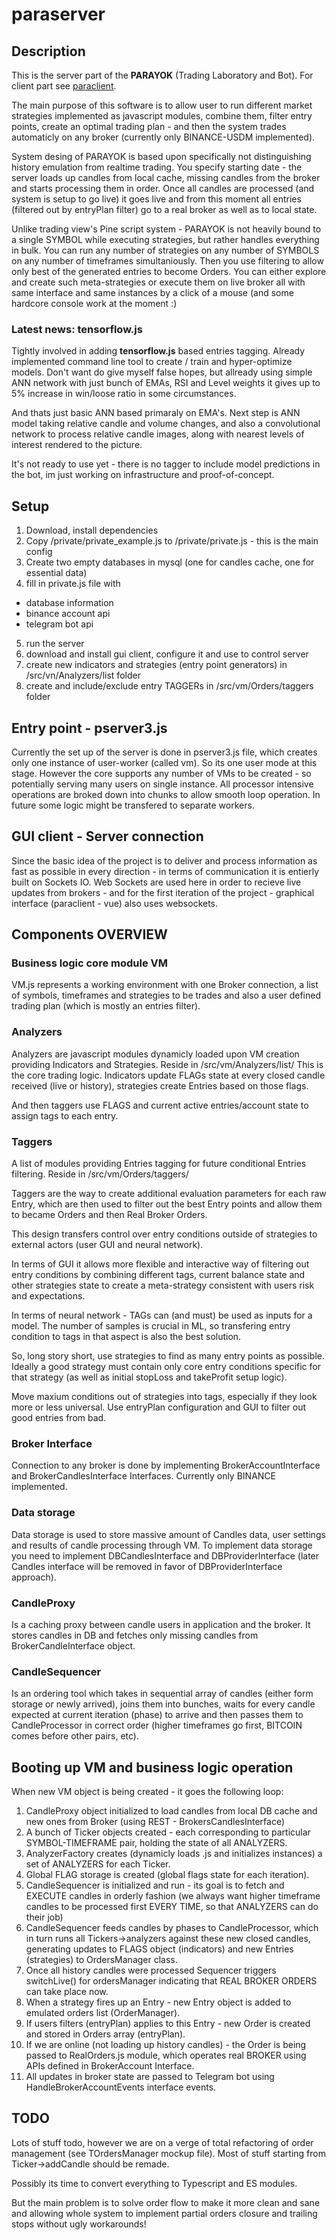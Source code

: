 # paraserver

## Description

This is the server part of the **PARAYOK** (Trading Laboratory and Bot). For client part see [paraclient](https://github.com/tsol/paraclient).

The main purpose of this software is to allow user to run different market strategies implemented as javascript modules, combine them, filter entry points, create an optimal trading plan - and then the system trades automaticly on any broker (currently only BINANCE-USDM implemented).

System desing of PARAYOK is based upon specifically not distinguishing history emulation from realtime trading. You specify starting date - the server
loads up candles from local cache, missing candles from the broker and starts processing them in order. Once all candles are processed (and
system is setup to go live) it goes live and from this moment all entries (filtered out by entryPlan filter) go to a real broker as well as
to local state.

Unlike trading view's Pine script system - PARAYOK is not heavily bound to a single SYMBOL while executing strategies, but rather handles everything in
bulk. You can run any number of strategies on any number of SYMBOLS on any number of timeframes simultaniously. Then you use filtering to allow only best of the generated entries to become Orders. You can either explore and create such meta-strategies or execute them on live broker all with same interface and same instances by a click of a mouse (and some hardcore console work at the moment :)


### Latest news: tensorflow.js

Tightly involved in adding **tensorflow.js** based entries tagging. Already implemented command line tool to create / train and hyper-optimize models.
Don't want do give myself false hopes, but allready using simple ANN network with just bunch of EMAs, RSI and Level weights it gives up to 5% increase in win/loose ratio in some circumstances.

And thats just basic ANN based primaraly on EMA's. Next step is ANN model taking relative candle and volume changes, and also a convolutional
network to process relative candle images, along with nearest levels of interest rendered to the picture.

It's not ready to use yet - there is no tagger to include model predictions in the bot, im just working on infrastructure and proof-of-concept.

## Setup

1. Download, install dependencies
2. Copy /private/private_example.js to /private/private.js - this is the main config
3. Create two empty databases in mysql (one for candles cache, one for essential data)
4. fill in private.js file with

- database information
- binance account api
- telegram bot api

5. run the server
6. download and install gui client, configure it and use to control server
7. create new indicators and strategies (entry point generators) in /src/vn/Analyzers/list folder
8. create and include/exclude entry TAGGERs in /src/vm/Orders/taggers folder

## Entry point - pserver3.js

Currently the set up of the server is done in pserver3.js file, which creates only one instance of user-worker (called vm).
So its one user mode at this stage. However the core supports any number of VMs to be created - so potentially serving many users
on single instance. All processor intensive operations are broked down into chunks to allow smooth loop operation.
In future some logic might be transfered to separate workers.

## GUI client - Server connection

Since the basic idea of the project is to deliver and process information as fast as possible in every direction -
in terms of communication it is entierly built on Sockets IO. Web Sockets are used here in order to recieve live updates from brokers - and
for the first iteration of the project - graphical interface (paraclient - vue) also uses websockets.

## Components OVERVIEW

### Business logic core module VM

VM.js represents a working environment with one Broker connection, a list of symbols, timeframes and strategies to be trades and also a user
defined trading plan (which is mostly an entries filter).

### Analyzers

Analyzers are javascript modules dynamicly loaded upon VM creation providing Indicators and Strategies. Reside in /src/vm/Analyzers/list/
This is the core trading logic. Indicators update FLAGs state at every closed candle received (live or history), strategies create Entries based on those flags.

And then taggers use FLAGS and current active entries/account state to assign tags to each entry.

### Taggers

A list of modules providing Entries tagging for future conditional Entries filtering. Reside in /src/vm/Orders/taggers/

Taggers are the way to create additional evaluation parameters for each raw Entry,
which are then used to filter out the best Entry points and allow them
to became Orders and then Real Broker Orders.

This design transfers control over entry conditions outside of strategies to external
actors (user GUI and neural network).

In terms of GUI it allows more flexible and interactive way of filtering out entry conditions by combining different tags, current balance state and other strategies state
to create a meta-strategy consistent with users risk and expectations.

In terms of neural network - TAGs can (and must) be used as inputs for a model. The number
of samples is crucial in ML, so transfering entry condition to tags in that aspect is
also the best solution.

So, long story short, use strategies to find as many entry points as possible.
Ideally a good strategy must contain only core entry conditions specific for that strategy
(as well as initial stopLoss and takeProfit setup logic).

Move maxium conditions out of strategies into tags, especially if they look more or less
universal. Use entryPlan configuration and GUI to filter out good entries from bad.

### Broker Interface

Connection to any broker is done by implementing BrokerAccountInterface and BrokerCandlesInterface Interfaces. Currently only BINANCE implemented.

### Data storage

Data storage is used to store massive amount of Candles data, user settings and results of candle processing through VM. To implement data storage you need to implement DBCandlesInterface and DBProviderInterface (later Candles interface will be removed in favor of DBProviderInterface approach).

### CandleProxy

Is a caching proxy between candle users in application and the broker. It stores candles in DB and fetches only missing candles from BrokerCandleInterface object.

### CandleSequencer

Is an ordering tool which takes in sequential array of candles (either form storage or newly arrived), joins them into bunches, waits for
every candle expected at current iteration (phase) to arrive and then passes them to CandleProcessor in correct order (higher timeframes go first,
BITCOIN comes before other pairs, etc).

## Booting up VM and business logic operation

When new VM object is being created - it goes the following loop:

1. CandleProxy object initialized to load candles from local DB cache and new ones from Broker (using REST - BrokersCandlesInterface)
2. A bunch of Ticker objects created - each corresponding to particular SYMBOL-TIMEFRAME pair, holding the state of all ANALYZERS.
3. AnalyzerFactory creates (dynamicly loads .js and initializes instances) a set of ANALYZERS for each Ticker.
4. Global FLAG storage is created (global flags state for each iteration).
5. CandleSequencer is initialized and run - its goal is to fetch and EXECUTE candles in orderly fashion (we always want higher timeframe candles to be processed first EVERY TIME, so that ANALYZERS can do their job)
6. CandleSequencer feeds candles by phases to CandleProcessor, which in turn runs all Tickers->analyzers against these new closed candles, generating updates to FLAGS object (indicators) and new Entries (strategies) to OrdersManager class.
7. Once all history candles were processed Sequencer triggers switchLive() for ordersManager indicating that REAL BROKER ORDERS can take place now.
8. When a strategy fires up an Entry - new Entry object is added to emulated orders list (OrderManager).
9. If users filters (entryPlan) applies to this Entry - new Order is created and stored in Orders array (entryPlan).
10. If we are online (not loading up history candles) - the Order is being passed to RealOrders.js module, which operates real BROKER using APIs defined in BrokerAccount Interface.
11. All updates in broker state are passed to Telegram bot using HandleBrokerAccountEvents interface events.

## TODO

Lots of stuff todo, however we are on a verge of total refactoring of order management (see TOrdersManager mockup file).
Most of stuff starting from Ticker->addCandle should be remade.

Possibly its time to convert everything to Typescript and ES modules.

But the main problem is to solve order flow to make it more clean and sane and allowing whole system to implement partial orders closure and trailing stops without ugly workarounds!
